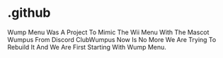 # .github
Wump Menu Was A Project To Mimic The Wii Menu With The Mascot Wumpus From Discord 
ClubWumpus Now Is No More We Are Trying To Rebuild It And We Are First Starting With Wump Menu.
